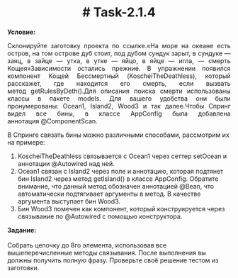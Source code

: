 <h1 align="center"># Task-2.1.4</h1>

<b>Условие:</b>
<div><p align="justify">
Склонируйте заготовку проекта по ссылке.«На море на океане есть остров, на том острове дуб стоит, под дубом сундук зарыт, в сундуке — заяц, в зайце — утка, в утке — яйцо, в яйце — игла, — смерть Кощея»Зависимости остались прежние. В упражнении появился компонент Кощей Бессмертный (KoscheiTheDeathless), который расскажет, где находится его смерть, если вызвать метод getRulesByDeth().Для описания поиска смерти использованы классы в пакете models. Для вашего удобства они были пронумерованы: Ocean1, Island2, Wood3 и так далее.Чтобы Спринг видел все бины, в классе AppConfig была добавлена аннотация @ComponentScan.
  </p>
  В Спринге связать бины можно различными способами, рассмотрим их на примере:
  <ol>
<li>		KoscheiTheDeathless связывается с Ocean1 через сеттер setOcean и аннотации @Autowired над ней.</li>	
<li>		Ocean1 связан с Island2 через поле и аннотацию, которая подтянет бин Island2 через метод getIsland() в классе AppConfig. Обратите внимание, что данный метод обозначен аннотацией @Bean, что автоматически подтягивает аргументы в метод. В качестве аргумента выступает бин Wood3.</li>	
<li>		Бин Wood3 помечен как компонент, который конструируется через связывание по @Autowired с помощью конструктора.</li>	
  </ol>
<b>Задание:</b> <br>
 <br> Собрать цепочку до 8го элемента, использовав все вышеперечисленные методы связывания. После выполнения вы должны получить полную фразу. Проверьте своё решение тестом из заготовки.
